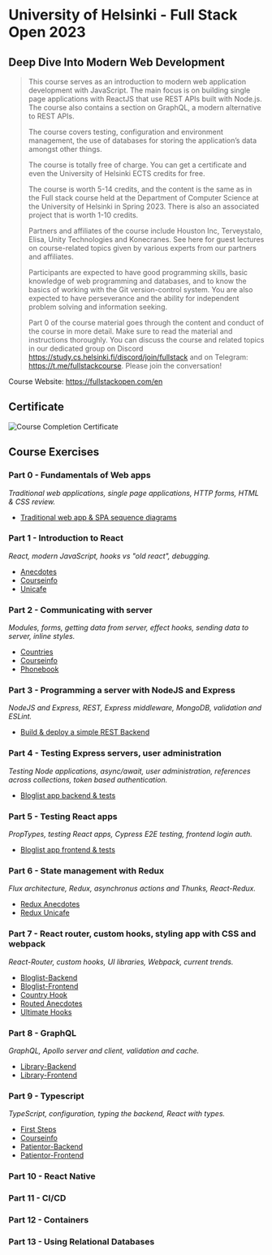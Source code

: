 # University of Helsinki - Full Stack Open 2023

## Deep Dive Into Modern Web Development

>This course serves as an introduction to modern web application development with JavaScript. The main focus is on building single page applications with ReactJS that use REST APIs built with Node.js. The course also contains a section on GraphQL, a modern alternative to REST APIs.
>
>The course covers testing, configuration and environment management, the use of databases for storing the application’s data amongst other things.
>
>The course is totally free of charge. You can get a certificate and even the University of Helsinki ECTS credits for free.
>
>The course is worth 5-14 credits, and the content is the same as in the Full stack course held at the Department of Computer Science at the University of Helsinki in Spring 2023. There is also an associated project that is worth 1-10 credits.
>
>Partners and affiliates of the course include Houston Inc, Terveystalo, Elisa, Unity Technologies and Konecranes. See here for guest lectures on course-related topics given by various experts from our partners and affiliates.
>
>Participants are expected to have good programming skills, basic knowledge of web programming and databases, and to know the basics of working with the Git version-control system. You are also expected to have perseverance and the ability for independent problem solving and information seeking.
>
>Part 0 of the course material goes through the content and conduct of the course in more detail. Make sure to read the material and instructions thoroughly.
You can discuss the course and related topics in our dedicated group on Discord https://study.cs.helsinki.fi/discord/join/fullstack and on Telegram: https://t.me/fullstackcourse. Please join the conversation!

Course Website: https://fullstackopen.com/en

## Certificate
![Course Completion Certificate](/certificate.png)

## Course Exercises

### Part 0 - Fundamentals of Web apps
*Traditional web applications, single page applications, HTTP forms, HTML & CSS review.*

* [Traditional web app & SPA sequence diagrams](https://github.com/orrsteinberg/fullstackopen-2020/tree/master/part0)

### Part 1 - Introduction to React
*React, modern JavaScript, hooks vs "old react", debugging.*

* [Anecdotes](https://github.com/orrsteinberg/fullstackopen-2020/tree/master/part1/anecdotes)
* [Courseinfo](https://github.com/orrsteinberg/fullstackopen-2020/tree/master/part1/courseinfo)
* [Unicafe](https://github.com/orrsteinberg/fullstackopen-2020/tree/master/part1/unicafe)


### Part 2 - Communicating with server
*Modules, forms, getting data from server, effect hooks, sending data to server, inline styles.*

* [Countries](https://github.com/orrsteinberg/fullstackopen-2020/tree/master/part2/countries)
* [Courseinfo](https://github.com/orrsteinberg/fullstackopen-2020/tree/master/part2/courseinfo)
* [Phonebook](https://github.com/orrsteinberg/fullstackopen-2020/tree/master/part2/phonebook)

### Part 3 - Programming a server with NodeJS and Express
*NodeJS and Express, REST, Express middleware, MongoDB, validation and ESLint.*

* [Build & deploy a simple REST Backend](https://github.com/orrsteinberg/fullstackopen-2020-part3)

### Part 4 - Testing Express servers, user administration
*Testing Node applications, async/await, user administration, references across collections, token based authentication.*

* [Bloglist app backend & tests](https://github.com/orrsteinberg/fullstackopen-2020/tree/master/part4)

### Part 5 - Testing React apps
*PropTypes, testing React apps, Cypress E2E testing, frontend login auth.*

* [Bloglist app frontend & tests](https://github.com/orrsteinberg/fullstackopen-2020/tree/master/part5)

### Part 6 - State management with Redux
*Flux architecture, Redux, asynchronus actions and Thunks, React-Redux.*

* [Redux Anecdotes](https://github.com/orrsteinberg/fullstackopen-2020/tree/master/part6/redux-anecdotes)
* [Redux Unicafe](https://github.com/orrsteinberg/fullstackopen-2020/tree/master/part6/unicafe-redux)

### Part 7 - React router, custom hooks, styling app with CSS and webpack
*React-Router, custom hooks, UI libraries, Webpack, current trends.*

* [Bloglist-Backend](https://github.com/orrsteinberg/fullstackopen-2020/tree/master/part7/bloglist-backend)
* [Bloglist-Frontend](https://github.com/orrsteinberg/fullstackopen-2020/tree/master/part7/bloglist-frontend)
* [Country Hook](https://github.com/orrsteinberg/fullstackopen-2020/tree/master/part7/country-hook)
* [Routed Anecdotes](https://github.com/orrsteinberg/fullstackopen-2020/tree/master/part7/routed-anecdotes)
* [Ultimate Hooks](https://github.com/orrsteinberg/fullstackopen-2020/tree/master/part7/ultimate-hooks)

### Part 8 - GraphQL
*GraphQL, Apollo server and client, validation and cache.*

* [Library-Backend](https://github.com/orrsteinberg/fullstackopen-2020/tree/master/part8/library-backend)
* [Library-Frontend](https://github.com/orrsteinberg/fullstackopen-2020/tree/master/part8/library-frontend)

### Part 9 - Typescript
*TypeScript, configuration, typing the backend, React with types.*

* [First Steps](https://github.com/orrsteinberg/fullstackopen-2020/tree/master/part9/first_steps_with_typescript)
* [Courseinfo](https://github.com/orrsteinberg/fullstackopen-2020/tree/master/part9/courseinfo_ts)
* [Patientor-Backend](https://github.com/orrsteinberg/fullstackopen-2020/tree/master/part9/patientor-backend)
* [Patientor-Frontend](https://github.com/orrsteinberg/fullstackopen-2020/tree/master/part9/patientor-frontend)

### Part 10 - React Native

### Part 11 - CI/CD

### Part 12 - Containers

### Part 13 - Using Relational Databases
